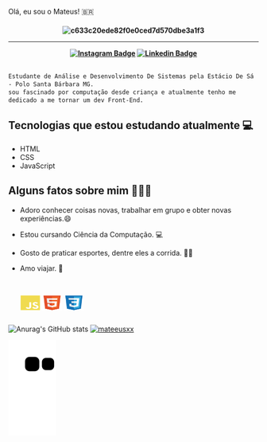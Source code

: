   Olá, eu sou o Mateus! 🇧🇷
<br>

<h4 align="center">
 
![c633c20ede82f0e0ced7d570dbe3a1f3](https://user-images.githubusercontent.com/70382532/138322189-2db8df52-9dcb-40a0-88a8-c365466bd33d.gif)

<hr>

[![Instagram Badge](https://img.shields.io/badge/-instagram-red?style=for-the-badge&logo=instagram&logoColor=red&link=https://github.com/mateeusxx)](https://www.instagram.com/mateeusxx/)
[![Linkedin Badge](https://img.shields.io/badge/-Linkedin-blue?style=for-the-badge&logo=Linkedin&logoColor=white&link=https://github.com/mateeusxx)](https://www.linkedin.com/in/mateus-oliveira-331597177/)


  
</h4>



##

</h3>

```
Estudante de Análise e Desenvolvimento De Sistemas pela Estácio De Sá - Polo Santa Bárbara MG. 
sou fascinado por computação desde criança e atualmente tenho me dedicado a me tornar um dev Front-End.
```

## Tecnologias que estou estudando atualmente 💻

  - HTML
  - CSS
  - JavaScript


## Alguns fatos sobre mim 👨🏻‍💻

- Adoro conhecer coisas novas, trabalhar em grupo e obter novas experiências.😄
- Estou cursando Ciência da Computação. 💻
- Gosto de praticar esportes, dentre eles a corrida. 🏃‍♂️
- Amo viajar.  💼
 
  ##
  
  <div style="display: inline_block"><br>
  <img align="center" alt="Mateus-Js" height="30" width="40" src="https://raw.githubusercontent.com/devicons/devicon/master/icons/javascript/javascript-plain.svg">
  <img align="center" alt="Mateus-HTML" height="30" width="40" src="https://raw.githubusercontent.com/devicons/devicon/master/icons/html5/html5-original.svg">
  <img align="center" alt="Mateus-CSS" height="30" width="40" src="https://raw.githubusercontent.com/devicons/devicon/master/icons/css3/css3-original.svg">
</div>
  
  ##
  
  ![Anurag's GitHub stats](https://github-readme-stats.vercel.app/api?username=mateeusxx&show_icons=true&theme=tokyonight)
[![mateeusxx](https://github-readme-stats.vercel.app/api/top-langs/?username=mateusxx&hide=html&layout=compact=true&theme=tokyonight)](https://github.com/arthurspk/)
<!-- ![Top Langs](https://github-readme-stats.vercel.app/api/top-langs/?username=mateusxx&layout=compact&theme=tokyonight) -->
![Snake animation](https://github.com/rafaballerini/rafaballerini/blob/output/github-contribution-grid-snake.svg)
  
  
  
